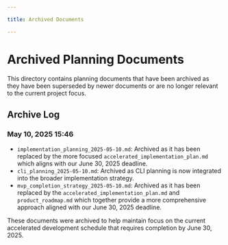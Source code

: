 ```yaml
---

title: Archived Documents

---
```



# Archived Planning Documents

This directory contains planning documents that have been archived as they have been superseded by newer documents or are no longer relevant to the current project focus.

## Archive Log

### May 10, 2025 15:46

- `implementation_planning_2025-05-10.md`: Archived as it has been replaced by the more focused `accelerated_implementation_plan.md` which aligns with our June 30, 2025 deadline.
- `cli_planning_2025-05-10.md`: Archived as CLI planning is now integrated into the broader implementation strategy.
- `mvp_completion_strategy_2025-05-10.md`: Archived as it has been replaced by the `accelerated_implementation_plan.md` and `product_roadmap.md` which together provide a more comprehensive approach aligned with our June 30, 2025 deadline.

These documents were archived to help maintain focus on the current accelerated development schedule that requires completion by June 30, 2025.
